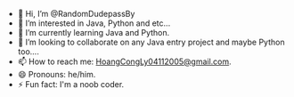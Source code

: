 - 👋 Hi, I’m @RandomDudepassBy
- 👀 I’m interested in Java, Python and etc...
- 🌱 I’m currently learning Java and Python.
- 💞️ I’m looking to collaborate on any Java entry project and maybe Python too....
- 📫 How to reach me: HoangCongLy04112005@gmail.com.
- 😄 Pronouns: he/him.
- ⚡ Fun fact: I'm a noob coder.

<!---
RandomDudepassBy/RandomDudepassBy is a ✨ special ✨ repository because its `README.md` (this file) appears on your GitHub profile.
You can click the Preview link to take a look at your changes.
--->
